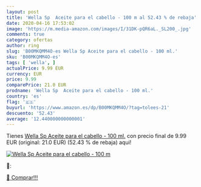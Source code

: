 ```yaml
---
layout: post
title: 'Wella Sp  Aceite para el cabello - 100 m al 52.43 % de rebaja'
date: 2020-04-16 17:53:02
image: 'https://m.media-amazon.com/images/I/31DK-pQR6aL._SL200_.jpg'
comments: true
category: ofertas
author: ring
slug: 'B00MKQMM4O-es Wella Sp Aceite para el cabello - 100 ml.'
sku: 'B00MKQMM4O-es'
tags: [ 'wella', ]
actualPrice: 9.99 EUR
currency: EUR
price: 9.99
comparePrice: 21.0 EUR
prodname: 'Wella Sp  Aceite para el cabello - 100 ml.'
country: 'es'
flag: '🇪🇸'
buyurl: 'https://www.amazon.es/dp/B00MKQMM4O/?tag=tolees-21'
descuento: '52.43'
average: '12.440000000000001'
---
```


Tienes [Wella Sp  Aceite para el cabello - 100 ml.](https://www.amazon.es/dp/B00MKQMM4O/?tag=tolees-21) con precio final de  9.99 EUR (original: 21.0 EUR) (52.43 %  de rebaja) aqui!

[![Wella Sp  Aceite para el cabello - 100 m](https://m.media-amazon.com/images/I/31DK-pQR6aL._SL200_.jpg)](https://www.amazon.es/dp/B00MKQMM4O/?tag=tolees-21)

🔎:


[🛒 Comprar!!!](https://www.amazon.es/dp/B00MKQMM4O/?tag=tolees-21)
